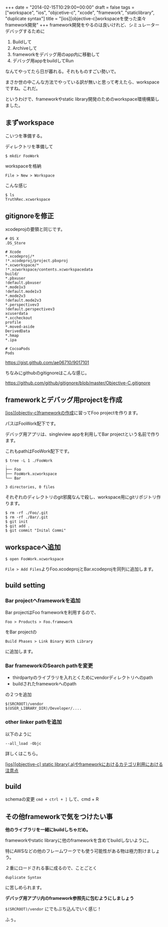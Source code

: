 +++
date = "2014-02-15T10:29:00+00:00"
draft = false
tags = ["workspace", "ios", "objcetive-c", "xcode", "framework", "staticlibrary", "duplicate syntax"]
title = "[ios][objective-c]workspaceを使った楽々framework開発"
+++
framework開発をやるのは良いけれど、シミュレーターデバッグするために

1. Buildして
2. Archiveして
3. frameworkをデバッグ用のapp内に移動して
4. デバッグ用appをbuildしてRun

なんてやってたら日が暮れる。それもものすごい勢いで。

まさか世の中こんな方法でやっている訳が無いと思って考えたら、workspaceですね。これだ。

というわけで、frameworkやstatic library開発のためのworkspace環境構築しました。

## まずworkspace

こいつを準備する。

ディレクトリを準備して

	$ mkdir FooWork
	
workspaceを格納

	File > New > Workspace

こんな感じ

	$ ls
	TruthRec.xcworkspace

## gitignoreを修正

xcodeprojの要領と同じです。

	
	# OS X
	.DS_Store
	 
	# Xcode
	*.xcodeproj/*
	!*.xcodeproj/project.pbxproj
	*.xcworkspace/*
	!*.xcworkspace/contents.xcworkspacedata
	build/
	*.pbxuser
	!default.pbxuser
	*.mode1v3
	!default.mode1v3
	*.mode2v3
	!default.mode2v3
	*.perspectivev3
	!default.perspectivev3
	xcuserdata
	*.xccheckout
	profile
	*.moved-aside
	DerivedData
	*.hmap
	*.ipa
	 
	# CocoaPods
	Pods

<https://gist.github.com/ae06710/9017101>

ちなみにgithubのgitignoreはこんな感じ。

<https://github.com/github/gitignore/blob/master/Objective-C.gitignore>


## frameworkとデバッグ用projectを作成

[[ios][objectiv-c]frameworkの作成](http://threetreeslight.com/post/76214786264/ios-objectiv-c-framework)に習ってFoo projectを作ります。

パスはFooWork配下です。

デバッグ用アプリは、singleview appを利用してBar projectという名前で作ります。

これもpathはFooWork配下です。

	$ tree -L 1 ./FooWork
	.
	├── Foo
	├── FooWork.xcworkspace
	└── Bar
	
	3 directories, 0 files


それぞれのディレクトリのgit邪魔なんで殺し、workspace用にgitリポジトリ作ります。

	$ rm -rf ./Foo/.git
	$ rm -rf ./Bar/.git
	$ git init
	$ git add .
	$ git commit "Inital Commi"

## workspaceへ追加

	$ open FooWork.xcworkspace
	
`File > Add Files`よりFoo.xcodeprojとBar.xcodeprojを同列に追加します。

## build setting

### Bar projectへframeworkを追加

Bar projectはFoo frameworkを利用するので、

`Foo > Products > Foo.framework`

をBar projectの

`Build Phases > Link Binary With Library`

に追加します。

### Bar frameworkのSearch pathを変更

* thirdpartyのライブラリを入れとくためにvendorディレクトリへのpath
* buildされたframeworkへのpath

の２つを追加


	$(SRCROOT)/vendor
	$(USER_LIBRARY_DIR)/Developer/....
	

### other linker pathを追加

以下のように

	--all_load -Objc


詳しくはこちら。

[[ios][objective-c] static library(.a)やframeworkにおけるカテゴリ利用における注意点](http://threetreeslight.com/post/76303615487/ios-objective-c-static)


## build

schemaの変更 `cmd + ctrl + ]` して、cmd + R


## その他frameworkで気をつけたい事

**他のライブラリを一緒にbuildしちゃだめ。**

frameworkやstatic libraryに他のframeworkを含めてbuildしないように。

特にAWSなどの他のフレームワークでも使う可能性がある物は極力割けましょう。

２重にロードされる事に成るので、ことごとく

	duplicate Syntax

に苦しめられます。

**デバッグ用アプリ内のframework参照先に包むようにしましょう**

`$(SRCROOT)/vendor` にでもぶち込んでいく感じ！



ふぅ。